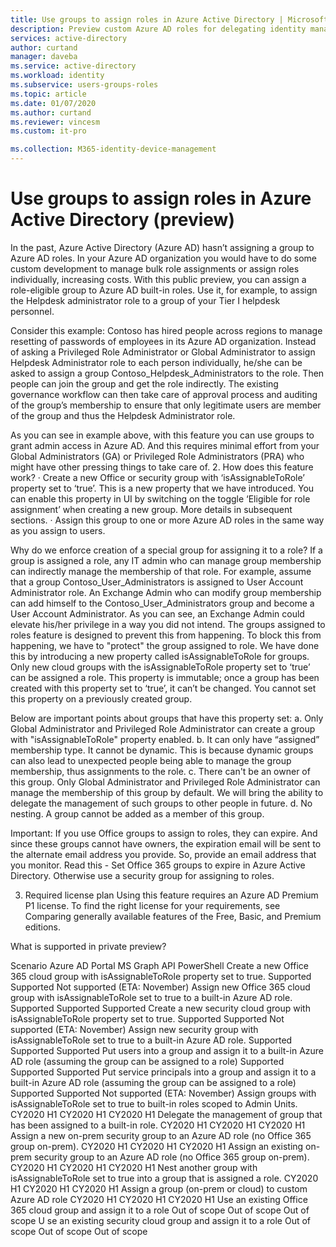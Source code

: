 ```yaml
---
title: Use groups to assign roles in Azure Active Directory | Microsoft Docs
description: Preview custom Azure AD roles for delegating identity management. Manage Azure roles in the Azure portal, PowerShell, or Graph API.
services: active-directory
author: curtand
manager: daveba
ms.service: active-directory
ms.workload: identity
ms.subservice: users-groups-roles
ms.topic: article
ms.date: 01/07/2020
ms.author: curtand
ms.reviewer: vincesm
ms.custom: it-pro

ms.collection: M365-identity-device-management
---
```


# Use groups to assign roles in Azure Active Directory (preview)

In the past, Azure Active Directory (Azure AD) hasn’t assigning a group to Azure AD roles. In your Azure AD organization you would have to do some custom development to manage bulk role assignments or assign roles individually, increasing costs. With this public preview, you can assign a role-eligible group to Azure AD built-in roles. Use it, for example, to assign the Helpdesk administrator role to a group of your Tier I helpdesk personnel. 

Consider this example: Contoso has hired people across regions to manage resetting of passwords of employees in its Azure AD organization. Instead of asking a Privileged Role Administrator or Global Administrator to assign Helpdesk Administrator role to each person individually, he/she can be asked to assign a group Contoso_Helpdesk_Administrators to the role. Then people can join the group and get the role indirectly. The existing governance workflow can then take care of approval process and auditing of the group’s membership to ensure that only legitimate users are member of the group and thus the Helpdesk Administrator role. 

As you can see in example above, with this feature you can use groups to grant admin access in Azure AD. And this requires minimal effort from your Global Administrators (GA) or Privileged Role Administrators (PRA) who might have other pressing things to take care of. 
2. How does this feature work? 
· Create a new Office or security group with ‘isAssignableToRole’ property set to ‘true’. This is a new property that we have introduced. You can enable this property in UI by switching on the toggle ‘Eligible for role assignment’ when creating a new group. More details in subsequent sections. 
· Assign this group to one or more Azure AD roles in the same way as you assign to users. 

Why do we enforce creation of a special group for assigning it to a role? 
If a group is assigned a role, any IT admin who can manage group membership can indirectly manage the membership of that role. For example, assume that a group Contoso_User_Administrators is assigned to User Account Administrator role. An Exchange Admin who can modify group membership can add himself to the Contoso_User_Administrators group and become a User Account Administrator. As you can see, an Exchange Admin could elevate his/her privilege in a way you did not intend. The groups assigned to roles feature is designed to prevent this from happening. 
To block this from happening, we have to "protect" the group assigned to role. We have done this by introducing a new property called isAssignableToRole for groups. Only new cloud groups with the isAssignableToRole property set to ‘true’ can be assigned a role. This property is immutable; once a 
group has been created with this property set to ‘true’, it can’t be changed. You cannot set this property on a previously created group. 

Below are important points about groups that have this property set: 
a. Only Global Administrator and Privileged Role Administrator can create a group with "isAssignableToRole" property enabled. 
b. It can only have “assigned” membership type. It cannot be dynamic. This is because dynamic groups can also lead to unexpected people being able to manage the group membership, thus assignments to the role. 
c. There can't be an owner of this group. Only Global Administrator and Privileged Role Administrator can manage the membership of this group by default. We will bring the ability to delegate the management of such groups to other people in future. 
d. No nesting. A group cannot be added as a member of this group. 

Important: If you use Office groups to assign to roles, they can expire. And since these groups cannot have owners, the expiration email will be sent to the alternate email address you provide. So, provide an email address that you monitor. Read this - Set Office 365 groups to expire in Azure Active Directory. Otherwise use a security group for assigning to roles. 

3. Required license plan 
Using this feature requires an Azure AD Premium P1 license. To find the right license for your requirements, see Comparing generally available features of the Free, Basic, and Premium editions. 

What is supported in private preview? 

Scenario Azure AD Portal MS Graph API PowerShell 
Create a new Office 365 cloud group with 
isAssignableToRole property set to true. Supported Supported Not supported (ETA: November) 
Assign new Office 365 cloud group with 
isAssignableToRole set to true to a built-in Azure AD 
role. Supported Supported Supported 
Create a new security cloud group with 
isAssignableToRole property set to true. Supported Supported Not supported (ETA: November) 
Assign new security group with isAssignableToRole 
set to true to a built-in Azure AD role. Supported Supported Supported 
Put users into a group and assign it to a built-in 
Azure AD role (assuming the group can be assigned 
to a role) Supported Supported Supported 
Put service principals into a group and assign it to a 
built-in Azure AD role (assuming the group can be 
assigned to a role) Supported Supported Not supported (ETA: November) 
Assign groups with isAssignableToRole set to true to 
built-in roles scoped to Admin Units. CY2020 H1 CY2020 H1 CY2020 H1 
Delegate the management of group that has been 
assigned to a built-in role. CY2020 H1 CY2020 H1 CY2020 H1 
Assign a new on-prem security group to an Azure AD role (no Office 365 group on-prem). CY2020 H1 CY2020 H1 CY2020 H1 
Assign an existing on-prem security group to an 
Azure AD role (no Office 365 group on-prem). CY2020 H1 CY2020 H1 CY2020 H1 
Nest another group with isAssignableToRole set to 
true into a group that is assigned a role. CY2020 H1 CY2020 H1 CY2020 H1 
Assign a group (on-prem or cloud) to custom Azure 
AD role CY2020 H1 CY2020 H1 CY2020 H1 
Use an existing Office 365 cloud group and assign it 
to a role Out of scope Out of scope Out of scope 
U
se an existing security cloud group and assign it to 
a role
Out of scope Out of scope Out of scope


